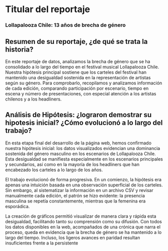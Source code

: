 # Titular del reportaje 

### Lollapalooza Chile: 13 años de brecha de género


## Resumen de su reportaje, ¿de qué se trata la historia?

En este reportaje de datos, analizamos la brecha de género que se ha consolidado a lo largo del tiempo en el festival musical Lollapalooza Chile. Nuestra hipótesis principal sostiene que los carteles del festival han mantenido una desigualdad sostenida en la representación de artistas según su género. Para comprobarlo, recopilamos y analizamos información de cada edición, comparando participación por escenario, tiempo en escena y número de presentaciones, con especial atención a los artistas chilenos y a los headliners.

## Análisis de Hipótesis: ¿lograron demostrar su hipotesis inicial? ¿Cómo evolucionó a lo largo del trabajo?

En esta etapa final del desarrollo de la página web, hemos confirmado nuestra hipótesis inicial: los datos visualizados evidencian una dominancia sostenida del género masculino en los escenarios de Lollapalooza Chile. Esta desigualdad se manifiesta especialmente en los escenarios principales y secundarios, así como en la mayoría de los headliners que han encabezado los carteles a lo largo de los años.

El trabajo evolucionó de forma progresiva. En un comienzo, la hipótesis era apenas una intuición basada en una observación superficial de los carteles. Sin embargo, al sistematizar la información en un archivo CSV y revisar manualmente cada edición, el patrón se hizo evidente: la presencia masculina se repetía constantemente, mientras que la femenina era esporádica.

La creación de gráficos permitió visualizar de manera clara y rápida esta desigualdad, facilitando tanto su comprensión como su difusión. Con todos los datos disponibles en la web, acompañados de una crónica que narra el proceso, queda en evidencia que la brecha de género se ha mantenido a lo largo del tiempo. Incluso, los ligeros avances en paridad resultan insuficientes frente a la persistente 
